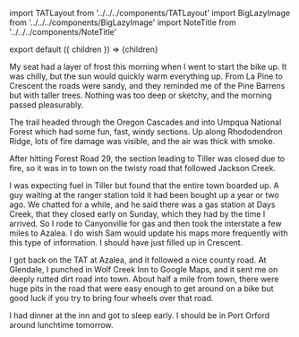 import TATLayout from '../../../components/TATLayout'
import BigLazyImage from '../../../components/BigLazyImage'
import NoteTitle from '../../../components/NoteTitle'

export default ({ children }) => <TATLayout prev="2018-09-14" next="2018-09-16" >{children}</TATLayout>

<NoteTitle
  title="September 15, 2018 &mdash; Oregon"
  subtitle="210 miles"
/>

My seat had a layer of frost this morning when I went to start the bike up. It was chilly, but the sun would quickly warm everything up. From La Pine to Crescent the roads were sandy, and they reminded me of the Pine Barrens but with taller trees. Nothing was too deep or sketchy, and the morning passed pleasurably.

<BigLazyImage src="https://s3.amazonaws.com/tat.honkytonk.in/29/IMG_3449.jpg" />

The trail headed through the Oregon Cascades and into Umpqua National Forest which had some fun, fast, windy sections. Up along Rhododendron Ridge, lots of fire damage was visible, and the air was thick with smoke.

<BigLazyImage src="https://s3.amazonaws.com/tat.honkytonk.in/29/IMG_3454.jpg" />
<BigLazyImage src="https://s3.amazonaws.com/tat.honkytonk.in/29/IMG_3456.jpg" />
<BigLazyImage src="https://s3.amazonaws.com/tat.honkytonk.in/29/IMG_3457.jpg" />

After hitting Forest Road 29, the section leading to Tiller was closed due to fire, so it was in to town on the twisty road that followed Jackson Creek.

<BigLazyImage src="https://s3.amazonaws.com/tat.honkytonk.in/29/IMG_3460.jpg" />
<BigLazyImage src="https://s3.amazonaws.com/tat.honkytonk.in/29/IMG_3463.jpg" />

I was expecting fuel in Tiller but found that the entire town boarded up. A guy waiting at the ranger station told it had been bought up a year or two ago. We chatted for a while, and he said there was a gas station at Days Creek, that they closed early on Sunday, which they had by the time I arrived. So I rode to Canyonville for gas and then took the interstate a few miles to Azalea. I do wish Sam would update his maps more frequently with this type of information. I should have just filled up in Crescent.

I got back on the TAT at Azalea, and it followed a nice county road. At Glendale, I punched in Wolf Creek Inn to Google Maps, and it sent me on deeply rutted dirt road into town. About half a mile from town, there were huge pits in the road that were easy enough to get around on a bike but good luck if you try to bring four wheels over that road.

<BigLazyImage src="https://s3.amazonaws.com/tat.honkytonk.in/29/IMG_3470.jpg" />

I had dinner at the inn and got to sleep early. I should be in Port Orford around lunchtime tomorrow.
